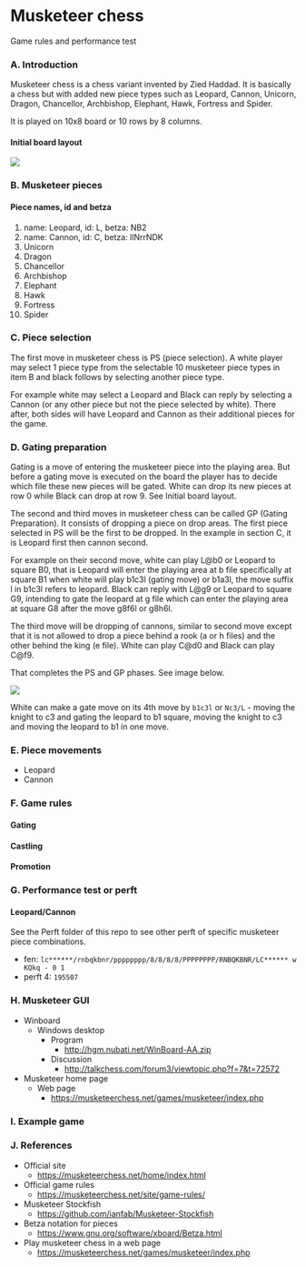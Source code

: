 # Musketeer chess
Game rules and performance test

### A. Introduction
Musketeer chess is a chess variant invented by Zied Haddad. It is basically a chess but with added new piece types such as Leopard, Cannon, Unicorn, Dragon, Chancellor, Archbishop, Elephant, Hawk, Fortress and Spider.

It is played on 10x8 board or 10 rows by 8 columns.

#### Initial board layout

![](https://i.imgur.com/RmW4vkO.png)

### B. Musketeer pieces
#### Piece names, id and betza
1. name: Leopard, id: L, betza: NB2
2. name: Cannon, id: C, betza: llNrrNDK
3. Unicorn
4. Dragon
5. Chancellor
6. Archbishop
7. Elephant
8. Hawk
9. Fortress
10. Spider

### C. Piece selection
The first move in musketeer chess is PS (piece selection). A white player may select 1 piece type from the selectable 10 musketeer piece types in item B and black follows by selecting another piece type. 

For example white may select a Leopard and Black can reply by selecting a Cannon (or any other piece but not the piece selected by white). There after, both sides will have Leopard and Cannon as their additional pieces for the game.

### D. Gating preparation
Gating is a move of entering the musketeer piece into the playing area. But before a gating move is executed on the board the player has to decide which file these new pieces will be gated. White can drop its new pieces at row 0 while Black can drop at row 9. See Initial board layout.

The second and third moves in musketeer chess can be called GP (Gating Preparation). It consists of dropping a piece on drop areas. The first piece selected in PS will be the first to be dropped. In the example in section C, it is Leopard first then cannon second.

For example on their second move, white can play L@b0 or Leopard to square B0, that is Leopard will enter the playing area at b file specifically at square B1 when white will play b1c3l (gating move) or b1a3l, the move suffix l in b1c3l refers to leopard. Black can reply with L@g9 or Leopard to square G9, intending to gate the leopard at g file which can enter the playing area at square G8 after the move g8f6l or g8h6l.

The third move will be dropping of cannons, similar to second move except that it is not allowed to drop a piece behind a rook (a or h files) and the other behind the king (e file). White can play C@d0 and Black can play C@f9.

That completes the PS and GP phases. See image below.

![](https://i.imgur.com/EulKRvg.png)

White can make a gate move on its 4th move by `b1c3l` or `Nc3/L` - moving the knight to c3 and gating the leopard to b1 square, moving the knight to c3 and moving the leopard to b1 in one move.

### E. Piece movements
* Leopard
* Cannon

### F. Game rules

#### Gating

#### Castling

#### Promotion

### G. Performance test or perft
#### Leopard/Cannon
See the Perft folder of this repo to see other perft of specific musketeer piece combinations.
* fen: `lc******/rnbqkbnr/pppppppp/8/8/8/8/PPPPPPPP/RNBQKBNR/LC****** w KQkq - 0 1`
* perft 4: `195507`

### H. Musketeer GUI
  * Winboard
    * Windows desktop
      * Program
        * http://hgm.nubati.net/WinBoard-AA.zip
      * Discussion
        * http://talkchess.com/forum3/viewtopic.php?f=7&t=72572
  * Musketeer home page
    * Web page
      * https://musketeerchess.net/games/musketeer/index.php

### I. Example game

### J. References
* Official site
  * https://musketeerchess.net/home/index.html
* Official game rules
  * https://musketeerchess.net/site/game-rules/
* Musketeer Stockfish
  * https://github.com/ianfab/Musketeer-Stockfish
* Betza notation for pieces
  * https://www.gnu.org/software/xboard/Betza.html
* Play musketeer chess in a web page
  * https://musketeerchess.net/games/musketeer/index.php


